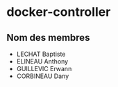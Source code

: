 # docker-controller
## Nom des membres

* LECHAT Baptiste
* ELINEAU Anthony
* GUILLEVIC Erwann
* CORBINEAU Dany
